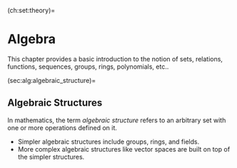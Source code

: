 (ch:set:theory)=
# Algebra

This chapter provides a basic introduction to the
notion of sets, relations, functions, sequences,
groups, rings, polynomials, etc..


(sec:alg:algebraic_structure)=
## Algebraic Structures

In mathematics, the term *algebraic structure* refers to an arbitrary set 
with one or more operations defined on it.

* Simpler algebraic structures include groups, rings, and fields. 
* More complex algebraic structures like vector spaces are built 
  on top of the simpler structures.
